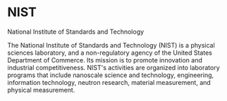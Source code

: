 # NIST


National Institute of Standards and Technology

The National Institute of Standards and Technology (NIST) is a physical
sciences laboratory, and a non-regulatory agency of the United States
Department of Commerce. Its mission is to promote innovation and
industrial competitiveness. NIST's activities are organized into
laboratory programs that include nanoscale science and technology,
engineering, information technology, neutron research, material
measurement, and physical measurement.

